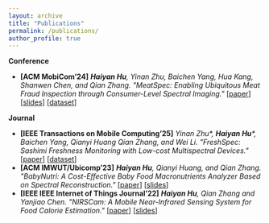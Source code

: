 ```yaml
---
layout: archive
title: "Publications"
permalink: /publications/
author_profile: true
---
```


<!-- {% if author.googlescholar %}
  You can also find my articles on <u><a href="{{author.googlescholar}}">my Google Scholar profile</a>.</u>
{% endif %}

{% include base_path %}

{% for post in site.publications reversed %}
  {% include archive-single.html %}
{% endfor %}
 -->
**Conference**
- **[ACM MobiCom’24]** ***Haiyan Hu**, Yinan Zhu, Baichen Yang, Hua Kang, Shanwen Chen, and Qian Zhang. "MeatSpec: Enabling Ubiquitous Meat Fraud Inspection through Consumer-Level Spectral Imaging."* [[paper](https://dl.acm.org/doi/10.1145/3636534.3690666)] [[slides](/files/MeatSpec_Mobicom24.pptx)] [[dataset](https://drive.google.com/drive/folders/1mK7H9SZqEMkgJT3fQiuVL2PQwpw85r2m)]

**Journal**
- **[IEEE Transactions on Mobile Computing’25]** *Yinan Zhu\*, **Haiyan Hu**\*, Baichen Yang, Qianyi Huang Qian Zhang, and Wei Li. "FreshSpec: Sashimi Freshness Monitoring with Low-cost Multispectral Devices."* [[paper](https://doi.org/10.1109/TMC.2025.3581714)] [[dataset](https://drive.google.com/drive/folders/1JxaEsZXdswyJbPZDxUM2qCZxRofmjhR3?usp=drive_link)]
- **[ACM IMWUT/Ubicomp’23]** ***Haiyan Hu**, Qianyi Huang, and Qian Zhang. "BabyNutri: A Cost-Effective Baby Food Macronutrients Analyzer Based on Spectral Reconstruction."* [[paper](https://dl.acm.org/doi/10.1145/3580858)] [[slides](/files/BabyNutri.pptx)]
- **[IEEE IEEE Internet of Things Journal’22]** ***Haiyan Hu**, Qian Zhang and Yanjiao Chen. "NIRSCam: A Mobile Near-Infrared Sensing System for Food Calorie Estimation."* [[paper](https://ieeexplore.ieee.org/document/9745595)] [[slides](/files/NIRSCAM.pptx)]
<!-- - 张黔, 薛梦, 谢文涛, **胡海燕**, 周宇轩, 黄彦道. 探索移动感知的价值：从可穿戴到非接触感知[J]. 中国计算机学会通讯, 2023, 19(3): 87-94. -->
<!--- **[World Wide Web’23]** *Zhenchang Xia, Libing Wu, Fei Wang, Xudong Liao, **Haiyan Hu**, Jia Wu, Dan Wu. "Glider: rethinking congestion control with deep reinforcement learning."* [[paper](https://dl.acm.org/doi/10.1007/s11280-022-01018-1)]
-->
<!-- **Conference** -->
